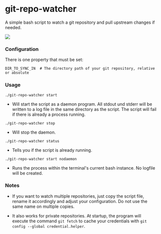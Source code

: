 # git-repo-watcher

A simple bash script to watch a git repository and pull upstream changes if needed. 

![](https://github.com/kolbasa/git-repo-watcher/blob/images/Git-Repo-Watcher.gif)

### Configuration

There is one property that must be set:
```Shell
DIR_TO_SYNC_IN  # The directory path of your git repository, relative or absolute
```

### Usage

```Shell
./git-repo-watcher start
```
* Will start the script as a daemon program. All stdout und stderr will be written to a log file in the same directory as the script. The script will fail if there is already a process running.

```Shell
./git-repo-watcher stop
```
* Will stop the daemon.

```Shell
./git-repo-watcher status
```
* Tells you if the script is already running.

```Shell
./git-repo-watcher start nodaemon
```
* Runs the process within the terminal's current bash instance. No logfile will be created. 

### Notes

* If you want to watch multiple repositories, just copy the script file, rename it accordingly and adjust your configuration. Do not use the same name on multiple copies.

* It also works for private repositories. At startup, the program will execute the command `git fetch` to cache your credentials with `git config --global credential.helper`.

